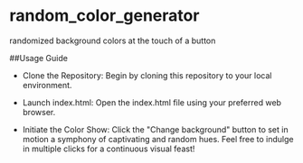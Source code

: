 # random_color_generator
randomized background colors at the touch of a button

##Usage Guide
- Clone the Repository: Begin by cloning this repository to your local environment.

- Launch index.html: Open the index.html file using your preferred web browser.

- Initiate the Color Show: Click the "Change background" button to set in motion a symphony of captivating and random hues. Feel free to indulge in multiple clicks for a continuous visual feast!
